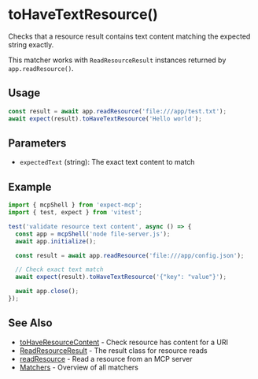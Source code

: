 # toHaveTextResource()

Checks that a resource result contains text content matching the expected string exactly.

This matcher works with `ReadResourceResult` instances returned by `app.readResource()`.

## Usage

```ts
const result = await app.readResource('file:///app/test.txt');
await expect(result).toHaveTextResource('Hello world');
```

## Parameters

- `expectedText` (string): The exact text content to match

## Example

```ts
import { mcpShell } from 'expect-mcp';
import { test, expect } from 'vitest';

test('validate resource text content', async () => {
  const app = mcpShell('node file-server.js');
  await app.initialize();

  const result = await app.readResource('file:///app/config.json');

  // Check exact text match
  await expect(result).toHaveTextResource('{"key": "value"}');

  await app.close();
});
```

## See Also

- [toHaveResourceContent](toHaveResourceContent) - Check resource has content for a URI
- [ReadResourceResult](ReadResourceResult) - The result class for resource reads
- [readResource](readResource) - Read a resource from an MCP server
- [Matchers](matchers) - Overview of all matchers
